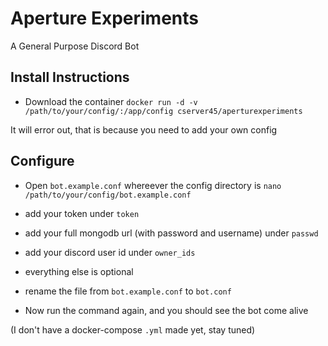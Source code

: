 # Aperture Experiments
A General Purpose Discord Bot

## Install Instructions
- Download the container
``` docker run -d -v /path/to/your/config/:/app/config cserver45/aperturexperiments ```

It will error out, that is because you need to add your own config

## Configure
- Open `bot.example.conf` whereever the config directory is `nano /path/to/your/config/bot.example.conf`
- add your token under `token`
- add your full mongodb url (with password and username) under `passwd`
- add your discord user id under `owner_ids`
- everything else is optional

- rename the file from `bot.example.conf` to `bot.conf`
- Now run the command again, and you should see the bot come alive


(I don't have a docker-compose `.yml` made yet, stay tuned)